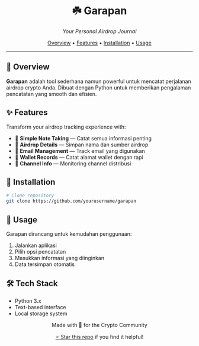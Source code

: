 <div align="center">
  
# ☘️ Garapan

*Your Personal Airdrop Journal*

[Overview](#overview) • [Features](#features) • [Installation](#installation) • [Usage](#usage)

</div>

---

## 🌿 Overview

**Garapan** adalah tool sederhana namun powerful untuk mencatat perjalanan airdrop crypto Anda. Dibuat dengan Python untuk memberikan pengalaman pencatatan yang smooth dan efisien.

## ✨ Features

Transform your airdrop tracking experience with:

- 📝 **Simple Note Taking** — Catat semua informasi penting
- 🎯 **Airdrop Details** — Simpan nama dan sumber airdrop
- 📧 **Email Management** — Track email yang digunakan
- 💎 **Wallet Records** — Catat alamat wallet dengan rapi
- 🔄 **Channel Info** — Monitoring channel distribusi

## 🚀 Installation

```bash
# Clone repository
git clone https://github.com/yourusername/garapan

```

## 💫 Usage

Garapan dirancang untuk kemudahan penggunaan:

1. Jalankan aplikasi
2. Pilih opsi pencatatan
3. Masukkan informasi yang diinginkan
4. Data tersimpan otomatis

## 🛠️ Tech Stack

- Python 3.x
- Text-based interface
- Local storage system

<div align="center">

Made with 💚 for the Crypto Community

[⭐ Star this repo](https://github.com/yourusername/garapan) if you find it helpful!

</div>
